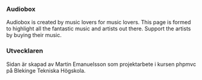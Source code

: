 ### Audiobox
Audiobox is created by music lovers for music lovers. This page is formed to highlight all the fantastic music and artists out there. Support the artists by buying their music.

### Utvecklaren
Sidan är skapad av Martin Emanuelsson som projektarbete i kursen phpmvc på Blekinge Tekniska Högskola.